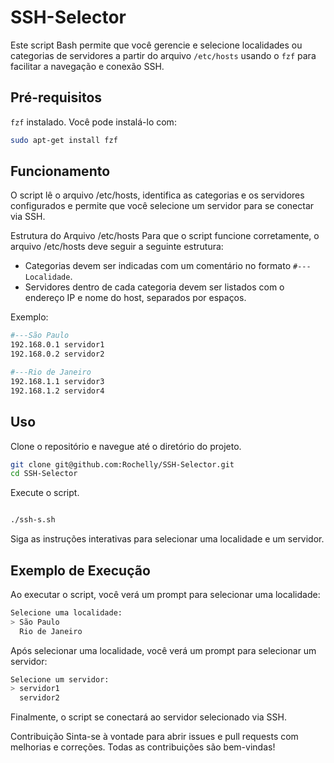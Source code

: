 # SSH-Selector


Este script Bash permite que você gerencie e selecione localidades  ou categorias de servidores a partir do arquivo `/etc/hosts` usando o `fzf` para facilitar a navegação e conexão SSH.

## Pré-requisitos

`fzf` instalado. Você pode instalá-lo com:
  ```bash
  sudo apt-get install fzf
```

## Funcionamento
O script lê o arquivo /etc/hosts, identifica as categorias e os servidores configurados e permite que você selecione um servidor para se conectar via SSH.

Estrutura do Arquivo /etc/hosts
Para que o script funcione corretamente, o arquivo /etc/hosts deve seguir a seguinte estrutura:

* Categorias devem ser indicadas com um comentário no formato `#---Localidade`.
* Servidores dentro de cada categoria devem ser listados com o endereço IP e nome do host, separados por espaços.


Exemplo:
  ```bash
#---São Paulo
192.168.0.1 servidor1
192.168.0.2 servidor2

#---Rio de Janeiro
192.168.1.1 servidor3
192.168.1.2 servidor4
```

## Uso
Clone o repositório e navegue até o diretório do projeto.

```bash
git clone git@github.com:Rochelly/SSH-Selector.git
cd SSH-Selector
```
Execute o script.

```bash

./ssh-s.sh
```

Siga as instruções interativas para selecionar uma localidade e um servidor.

## Exemplo de Execução
Ao executar o script, você verá um prompt para selecionar uma localidade:

```bash
Selecione uma localidade:
> São Paulo
  Rio de Janeiro
```
Após selecionar uma localidade, você verá um prompt para selecionar um servidor:

```bash
Selecione um servidor:
> servidor1
  servidor2
```
Finalmente, o script se conectará ao servidor selecionado via SSH.

Contribuição
Sinta-se à vontade para abrir issues e pull requests com melhorias e correções. Todas as contribuições são bem-vindas!




